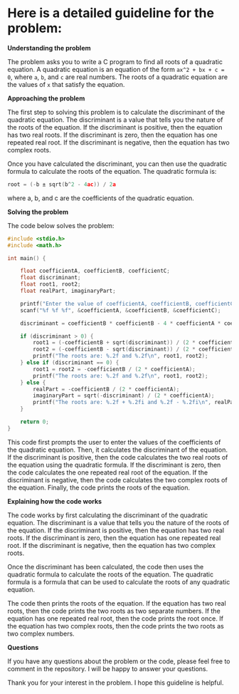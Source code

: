 # Here is a detailed guideline for the problem:

**Understanding the problem**

The problem asks you to write a C program to find all roots of a quadratic equation. A quadratic equation is an equation of the form `ax^2 + bx + c = 0`, where `a`, `b`, and `c` are real numbers. The roots of a quadratic equation are the values of `x` that satisfy the equation.

**Approaching the problem**

The first step to solving this problem is to calculate the discriminant of the quadratic equation. The discriminant is a value that tells you the nature of the roots of the equation. If the discriminant is positive, then the equation has two real roots. If the discriminant is zero, then the equation has one repeated real root. If the discriminant is negative, then the equation has two complex roots.

Once you have calculated the discriminant, you can then use the quadratic formula to calculate the roots of the equation. The quadratic formula is:

```c
root = (-b ± sqrt(b^2 - 4ac)) / 2a
```

where a, b, and c are the coefficients of the quadratic equation.

**Solving the problem**

The code below solves the problem:

```c
#include <stdio.h>
#include <math.h>

int main() {

    float coefficientA, coefficientB, coefficientC;
    float discriminant;
    float root1, root2;
    float realPart, imaginaryPart;

    printf("Enter the value of coefficientA, coefficientB, coefficientC: ");
    scanf("%f %f %f", &coefficientA, &coefficientB, &coefficientC);

    discriminant = coefficientB * coefficientB - 4 * coefficientA * coefficientC;

    if (discriminant > 0) {
        root1 = (-coefficientB + sqrt(discriminant)) / (2 * coefficientA);
        root2 = (-coefficientB - sqrt(discriminant)) / (2 * coefficientA);
        printf("The roots are: %.2f and %.2f\n", root1, root2);
    } else if (discriminant == 0) {
        root1 = root2 = -coefficientB / (2 * coefficientA);
        printf("The roots are: %.2f and %.2f\n", root1, root2);
    } else {
        realPart = -coefficientB / (2 * coefficientA);
        imaginaryPart = sqrt(-discriminant) / (2 * coefficientA);
        printf("The roots are: %.2f + %.2fi and %.2f - %.2fi\n", realPart, imaginaryPart, realPart, imaginaryPart);
    }

    return 0;
}
```

This code first prompts the user to enter the values of the coefficients of the quadratic equation. Then, it calculates the discriminant of the equation. If the discriminant is positive, then the code calculates the two real roots of the equation using the quadratic formula. If the discriminant is zero, then the code calculates the one repeated real root of the equation. If the discriminant is negative, then the code calculates the two complex roots of the equation. Finally, the code prints the roots of the equation.

**Explaining how the code works**

The code works by first calculating the discriminant of the quadratic equation. The discriminant is a value that tells you the nature of the roots of the equation. If the discriminant is positive, then the equation has two real roots. If the discriminant is zero, then the equation has one repeated real root. If the discriminant is negative, then the equation has two complex roots.

Once the discriminant has been calculated, the code then uses the quadratic formula to calculate the roots of the equation. The quadratic formula is a formula that can be used to calculate the roots of any quadratic equation.

The code then prints the roots of the equation. If the equation has two real roots, then the code prints the two roots as two separate numbers. If the equation has one repeated real root, then the code prints the root once. If the equation has two complex roots, then the code prints the two roots as two complex numbers.

**Questions**

If you have any questions about the problem or the code, please feel free to comment in the repository. I will be happy to answer your questions.

Thank you for your interest in the problem. I hope this guideline is helpful.
